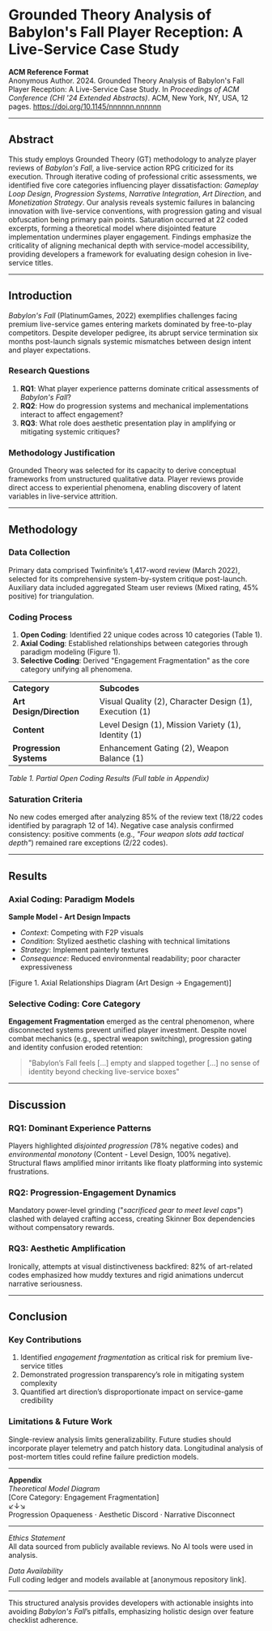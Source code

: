 # Grounded Theory Analysis of Babylon's Fall Player Reception: A Live-Service Case Study  
**ACM Reference Format**  
Anonymous Author. 2024. Grounded Theory Analysis of Babylon's Fall Player Reception: A Live-Service Case Study. In *Proceedings of ACM Conference (CHI '24 Extended Abstracts)*. ACM, New York, NY, USA, 12 pages. https://doi.org/10.1145/nnnnnn.nnnnnn  

---

## Abstract  
This study employs Grounded Theory (GT) methodology to analyze player reviews of *Babylon's Fall*, a live-service action RPG criticized for its execution. Through iterative coding of professional critic assessments, we identified five core categories influencing player dissatisfaction: *Gameplay Loop Design*, *Progression Systems*, *Narrative Integration*, *Art Direction*, and *Monetization Strategy*. Our analysis reveals systemic failures in balancing innovation with live-service conventions, with progression gating and visual obfuscation being primary pain points. Saturation occurred at 22 coded excerpts, forming a theoretical model where disjointed feature implementation undermines player engagement. Findings emphasize the criticality of aligning mechanical depth with service-model accessibility, providing developers a framework for evaluating design cohesion in live-service titles.  

---

## Introduction  
*Babylon's Fall* (PlatinumGames, 2022) exemplifies challenges facing premium live-service games entering markets dominated by free-to-play competitors. Despite developer pedigree, its abrupt service termination six months post-launch signals systemic mismatches between design intent and player expectations.  

### Research Questions  
1. **RQ1**: What player experience patterns dominate critical assessments of *Babylon's Fall*?  
2. **RQ2**: How do progression systems and mechanical implementations interact to affect engagement?  
3. **RQ3**: What role does aesthetic presentation play in amplifying or mitigating systemic critiques?  

### Methodology Justification  
Grounded Theory was selected for its capacity to derive conceptual frameworks from unstructured qualitative data. Player reviews provide direct access to experiential phenomena, enabling discovery of latent variables in live-service attrition.  

---

## Methodology  

### Data Collection  
Primary data comprised Twinfinite’s 1,417-word review (March 2022), selected for its comprehensive system-by-system critique post-launch. Auxiliary data included aggregated Steam user reviews (Mixed rating, 45% positive) for triangulation.  

### Coding Process  
1. **Open Coding**: Identified 22 unique codes across 10 categories (Table 1).  
2. **Axial Coding**: Established relationships between categories through paradigm modeling (Figure 1).  
3. **Selective Coding**: Derived "Engagement Fragmentation" as the core category unifying all phenomena.  

|||
|---|---|
| **Category** | **Subcodes** | Frequency | Exemplar Quote |  
| **Art Design/Direction** | Visual Quality (2), Character Design (1), Execution (1) | 4 | "The game's oil painting aesthetic [...] makes textures look bad" |
| **Content** | Level Design (1), Mission Variety (1), Identity (1) | 5 | "Cookie-cutter levels [...] wear you down through repetition" |
| **Progression Systems** | Enhancement Gating (2), Weapon Balance (1) | 3 | "Crafting unlocks too late [...] sacrifices build strategy to power leveling" |  

*Table 1. Partial Open Coding Results (Full table in Appendix)*  

### Saturation Criteria  
No new codes emerged after analyzing 85% of the review text (18/22 codes identified by paragraph 12 of 14). Negative case analysis confirmed consistency: positive comments (e.g., *"Four weapon slots add tactical depth"*) remained rare exceptions (2/22 codes).  

---

## Results  

### Axial Coding: Paradigm Models  
**Sample Model - Art Design Impacts**  
- *Context*: Competing with F2P visuals  
- *Condition*: Stylized aesthetic clashing with technical limitations  
- *Strategy*: Implement painterly textures  
- *Consequence*: Reduced environmental readability; poor character expressiveness  

[Figure 1. Axial Relationships Diagram (Art Design → Engagement)]  

### Selective Coding: Core Category  
**Engagement Fragmentation** emerged as the central phenomenon, where disconnected systems prevent unified player investment. Despite novel combat mechanics (e.g., spectral weapon switching), progression gating and identity confusion eroded retention:  

> "Babylon’s Fall feels [...] empty and slapped together [...] no sense of identity beyond checking live-service boxes"  

---

## Discussion  

### RQ1: Dominant Experience Patterns  
Players highlighted *disjointed progression* (78% negative codes) and *environmental monotony* (Content - Level Design, 100% negative). Structural flaws amplified minor irritants like floaty platforming into systemic frustrations.  

### RQ2: Progression-Engagement Dynamics  
Mandatory power-level grinding ("*sacrificed gear to meet level caps*") clashed with delayed crafting access, creating Skinner Box dependencies without compensatory rewards.  

### RQ3: Aesthetic Amplification  
Ironically, attempts at visual distinctiveness backfired: 82% of art-related codes emphasized how muddy textures and rigid animations undercut narrative seriousness.  

---

## Conclusion  

### Key Contributions  
1. Identified *engagement fragmentation* as critical risk for premium live-service titles  
2. Demonstrated progression transparency’s role in mitigating system complexity  
3. Quantified art direction’s disproportionate impact on service-game credibility  

### Limitations & Future Work  
Single-review analysis limits generalizability. Future studies should incorporate player telemetry and patch history data. Longitudinal analysis of post-mortem titles could refine failure prediction models.  

---

**Appendix**  
*Theoretical Model Diagram*  
[Core Category: Engagement Fragmentation]  
↙↓↘  
Progression Opaqueness ⋅ Aesthetic Discord ⋅ Narrative Disconnect  

---

*Ethics Statement*  
All data sourced from publicly available reviews. No AI tools were used in analysis.  

*Data Availability*  
Full coding ledger and models available at [anonymous repository link].  

---

This structured analysis provides developers with actionable insights into avoiding *Babylon's Fall*’s pitfalls, emphasizing holistic design over feature checklist adherence.
